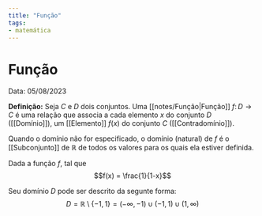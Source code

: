 ```yaml
---
title: "Função"
tags:
- matemática
---
```

# Função

Data: 05/08/2023

**Definição:** Seja $C$ e $D$ dois conjuntos. Uma [[notes/Função|Função]] $f\colon D \to C$ é uma relação que associa a cada elemento $x$ do conjunto $D$ ([[Domínio]]), um [[Elemento]] $f(x)$ do conjunto $C$ ([[Contradomínio]]).

Quando o domínio não for especificado, o domínio (natural) de $f$ é o [[Subconjunto]] de $\mathbb{R}$ de todos os valores para os quais ela estiver definida.

Dada a função $f$, tal que
$$f(x) = \frac{1}{1-x}$$

Seu domínio $D$ pode ser descrito da segunte forma:
$$D = \mathbb{R} \setminus \{-1, 1\} = (-\infty, -1)\cup(-1, 1)\cup(1, \infty)$$